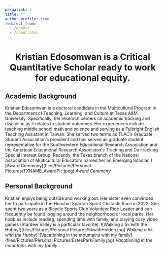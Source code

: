 ```yaml
---
permalink: /
title: ""
author_profile: true
redirect_from: 
  - /about/
  - /about.html
---
```


# <center>Kristian Edosomwan is a Critical Quantitative Scholar ready to work for educational equity.<center>
## Academic Background
Kristian Edosomwan is a doctoral candidate in the Multicultural Program in the Department of Teaching, Learning, and Culture at Texas A&M University. Specifically, her research centers on academic tracking and discipline as it relates to student outcomes. Her experiences include teaching middle school math and science and serving as a Fulbright English Teaching Assistant in Taiwan. She served two terms as TLAC’s Graduate Student Association’s president and has served as graduate student representative for the Southwestern Educational Research Association and the American Educational Research Associaton's Tracking and De-tracking Special Interest Group. Recently, the Texas branch of the National Association of Multicultural Educators named her an Emerging Scholar.
![Award Ceremony](files/Pictures/Personal Pictures/TXNAME_AwardPic.jpeg)
*Award Ceremony*
## Personal Background
Kristian enjoys being outside and working out. Her sister even convinced her to participate in the Houston Spartan Sprint Obstacle Race in 2022. She spent two years as a Bicycle Sports Club Volunteer Ride Leader and can frequently be found jogging around the neighborhood or local parks. Her hobbies include reading, spending time with family, and playing cozy video games (Stardew Valley is a particular favorite). 
![Walking a 5k with the Hubby!](files/Pictures/Personal Pictures/5kwithHolden.jpg)
*Walking a 5k with the Hubby!*
![Vacationing in the mountains with my family](files/Pictures/Personal Pictures/EstesParkFamily.jpg)
*Vacationing in the mountains with my family*
